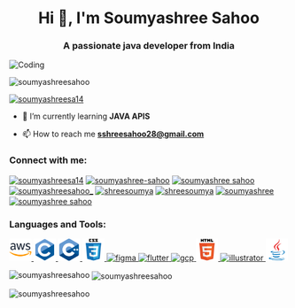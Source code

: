 <h1 align="center">Hi 👋, I'm Soumyashree Sahoo</h1>
<h3 align="center">A passionate java developer from India</h3>
<img aling="right" alt="Coding" width="400" >

<p align="left"> <img src="https://komarev.com/ghpvc/?username=soumyashreesahoo&label=Profile%20views&color=0e75b6&style=flat" alt="soumyashreesahoo" /> </p>

<p align="left"> <a href="https://twitter.com/soumyashreesa14" target="blank"><img src="https://img.shields.io/twitter/follow/soumyashreesa14?logo=twitter&style=for-the-badge" alt="soumyashreesa14" /></a> </p>

- 🌱 I’m currently learning **JAVA APIS**

- 📫 How to reach me **sshreesahoo28@gmail.com**

<h3 align="left">Connect with me:</h3>
<p align="left">
<a href="https://twitter.com/soumyashreesa14" target="blank"><img align="center" src="https://raw.githubusercontent.com/rahuldkjain/github-profile-readme-generator/master/src/images/icons/Social/twitter.svg" alt="soumyashreesa14" height="30" width="40" /></a>
<a href="https://linkedin.com/in/soumyashree-sahoo" target="blank"><img align="center" src="https://raw.githubusercontent.com/rahuldkjain/github-profile-readme-generator/master/src/images/icons/Social/linked-in-alt.svg" alt="soumyashree-sahoo" height="30" width="40" /></a>
<a href="https://fb.com/soumyashree sahoo" target="blank"><img align="center" src="https://raw.githubusercontent.com/rahuldkjain/github-profile-readme-generator/master/src/images/icons/Social/facebook.svg" alt="soumyashree sahoo" height="30" width="40" /></a>
<a href="https://instagram.com/soumyashreesahoo_" target="blank"><img align="center" src="https://raw.githubusercontent.com/rahuldkjain/github-profile-readme-generator/master/src/images/icons/Social/instagram.svg" alt="soumyashreesahoo_" height="30" width="40" /></a>
<a href="https://www.codechef.com/users/shreesoumya" target="blank"><img align="center" src="https://cdn.jsdelivr.net/npm/simple-icons@3.1.0/icons/codechef.svg" alt="shreesoumya" height="30" width="40" /></a>
<a href="https://www.hackerrank.com/codewithsoumyas1?hr_r=1" target="blank"><img align="center" src="https://raw.githubusercontent.com/rahuldkjain/github-profile-readme-generator/master/src/images/icons/Social/hackerrank.svg" alt="shreesoumya" height="30" width="40" /></a>
<a href="https://codeforces.com/profile/soumyashree" target="blank"><img align="center" src="https://raw.githubusercontent.com/rahuldkjain/github-profile-readme-generator/master/src/images/icons/Social/codeforces.svg" alt="soumyashree" height="30" width="40" /></a>
<a href="https://www.leetcode.com/soumyashree sahoo" target="blank"><img align="center" src="https://raw.githubusercontent.com/rahuldkjain/github-profile-readme-generator/master/src/images/icons/Social/leet-code.svg" alt="soumyashree sahoo" height="30" width="40" /></a>
</p>

<h3 align="left">Languages and Tools:</h3>
<p align="left"> <a href="https://aws.amazon.com" target="_blank" rel="noreferrer"> <img src="https://raw.githubusercontent.com/devicons/devicon/master/icons/amazonwebservices/amazonwebservices-original-wordmark.svg" alt="aws" width="40" height="40"/> </a> <a href="https://www.cprogramming.com/" target="_blank" rel="noreferrer"> <img src="https://raw.githubusercontent.com/devicons/devicon/master/icons/c/c-original.svg" alt="c" width="40" height="40"/> </a> <a href="https://www.w3schools.com/cpp/" target="_blank" rel="noreferrer"> <img src="https://raw.githubusercontent.com/devicons/devicon/master/icons/cplusplus/cplusplus-original.svg" alt="cplusplus" width="40" height="40"/> </a> <a href="https://www.w3schools.com/css/" target="_blank" rel="noreferrer"> <img src="https://raw.githubusercontent.com/devicons/devicon/master/icons/css3/css3-original-wordmark.svg" alt="css3" width="40" height="40"/> </a> <a href="https://www.figma.com/" target="_blank" rel="noreferrer"> <img src="https://www.vectorlogo.zone/logos/figma/figma-icon.svg" alt="figma" width="40" height="40"/> </a> <a href="https://flutter.dev" target="_blank" rel="noreferrer"> <img src="https://www.vectorlogo.zone/logos/flutterio/flutterio-icon.svg" alt="flutter" width="40" height="40"/> </a> <a href="https://cloud.google.com" target="_blank" rel="noreferrer"> <img src="https://www.vectorlogo.zone/logos/google_cloud/google_cloud-icon.svg" alt="gcp" width="40" height="40"/> </a> <a href="https://www.w3.org/html/" target="_blank" rel="noreferrer"> <img src="https://raw.githubusercontent.com/devicons/devicon/master/icons/html5/html5-original-wordmark.svg" alt="html5" width="40" height="40"/> </a> <a href="https://www.adobe.com/in/products/illustrator.html" target="_blank" rel="noreferrer"> <img src="https://www.vectorlogo.zone/logos/adobe_illustrator/adobe_illustrator-icon.svg" alt="illustrator" width="40" height="40"/> </a> <a href="https://www.java.com" target="_blank" rel="noreferrer"> <img src="https://raw.githubusercontent.com/devicons/devicon/master/icons/java/java-original.svg" alt="java" width="40" height="40"/> </a> </p>

<p><img align="left" src="https://github-readme-stats.vercel.app/api/top-langs?username=soumyashreesahoo&show_icons=true&locale=en&layout=compact" alt="soumyashreesahoo" /></p>

<p>&nbsp;<img align="center" src="https://github-readme-stats.vercel.app/api?username=soumyashreesahoo&show_icons=true&locale=en" alt="soumyashreesahoo" /></p>

<p><img align="center" src="https://github-readme-streak-stats.herokuapp.com/?user=soumyashreesahoo&" alt="soumyashreesahoo" /></p>
